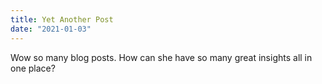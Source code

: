 ```yaml
---
title: Yet Another Post
date: "2021-01-03"
---
```


Wow so many blog posts. How can she have so many great insights all in one place?